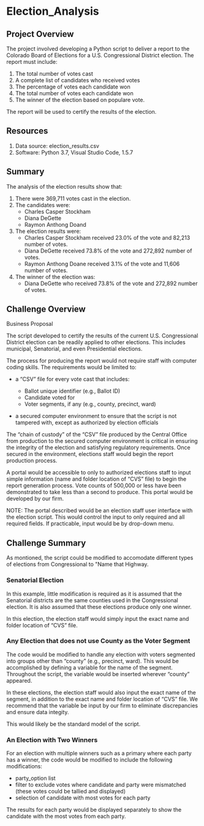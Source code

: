 # Election_Analysis

## Project Overview
The project involved developing a Python script to deliver a report to the Colorado Board of Elections for a U.S. Congressional District election.  The report must include: 
 1. The total number of votes cast
 2. A complete list of candidates who received votes
 3. The percentage of votes each candidate won
 4. The total number of votes each candidate won
 5. The winner of the election based on populare vote.

The report will be used to certify the results of the election. 

## Resources
 1. Data source:  election_results.csv
 2. Software: Python 3.7, Visual Studio Code, 1.5.7 

## Summary
The analysis of the election results show that:
1.  There were 369,711 votes cast in the election.
2.  The candidates were:
    - Charles Casper Stockham
    - Diana DeGette
    - Raymon Anthong Doand
3.  The election results were:
    - Charles Casper Stockham received 23.0% of the vote and 82,213 number of votes.
    - Diana DeGette received 73.8% of the vote and 272,892 number of votes.
    - Raymon Anthong Doane received 3.1% of the vote and 11,606 number of votes.
4.  The winner of the election was:
    - Diana DeGette who received 73.8% of the vote and 272,892 number of votes.
    
## Challenge Overview
Business Proposal

The script developed to certify the results of the current U.S. Congressional District election can be readily applied to other elections. This includes municipal, Senatorial, and even Presidential elections. 

The process for producing the report would not require staff with computer coding skills.  The requirements would be limited to:
-	a “CSV” file for every vote cast that includes:
    - Ballot unique identifier (e.g., Ballot ID)
    - Candidate voted for 
    - Voter segments, if any (e.g., county, precinct, ward)

-	a secured computer environment to ensure that the script is not tampered with, except as authorized by election officials

The “chain of custody” of the “CSV” file produced by the Central Office from production to the secured computer environment is critical in ensuring the integrity of the election and satisfying regulatory requirements. Once secured in the environment, elections staff would begin the report production process. 

A portal would be accessible to only to authorized elections staff to input simple information (name and folder location of “CVS” file) to begin the report generation process.  Vote counts of 500,000 or less have been demonstrated to take less than a second to produce. This portal would be developed by our firm. 

NOTE:  The portal described would be an election staff user interface with the election script.  This would control the input to only required and all required fields.  If practicable, input would be by drop-down menu.

## Challenge Summary
As montioned, the script could be modified to accomodate different types of elections from Congressional to "Name that Highway.

### Senatorial Election

In this example, little modification is required as it is assumed that the Senatorial districts are the same counties used in the Congressional election.  It is also assumed that these elections produce only one winner.

In this election, the election staff would simply input the exact name and folder location of “CVS” file.

### Any Election that does not use County as the Voter Segment

The code would be modified to handle any election with voters segmented into groups other than “county” (e.g., precinct, ward).  This would be accomplished by defining a variable for the name of the segment.  Throughout the script, the variable would be inserted wherever “county” appeared.

In these elections, the election staff would also input the exact name of the segment, in addition to the exact name and folder location of “CVS” file.  We recommend that the variable be input by our firm to eliminate discrepancies and ensure data integity.  

This would likely be the standard model of the script. 

### An Election with Two Winners

For an election with multiple winners such as a primary where each party has a winner, the code would be modified to include the following modifications:

-	party_option list
-	filter to exclude votes where candidate and party were mismatched (these votes could be tallied and displayed)
-	selection of candidate with most votes for each party

The results for each party would be displayed separately to show the candidate with the most votes from each party.  



